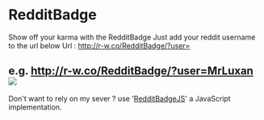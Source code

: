 # RedditBadge
Show off your karma with the RedditBadge
Just add your reddit username to the url below
Url : http://r-w.co/RedditBadge/?user=

e.g. http://r-w.co/RedditBadge/?user=MrLuxan
<img src="http://r-w.co/RedditBadge/?user=MrLuxan">
---
Don't want to rely on my sever ? use '[RedditBadgeJS](https://github.com/MrLuxan/RedditBadgeJS)' a JavaScript implementation.
